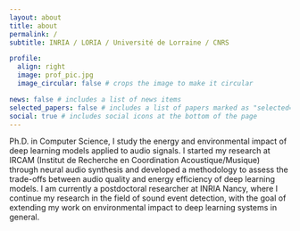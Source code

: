 ```yaml
---
layout: about
title: about
permalink: /
subtitle: INRIA / LORIA / Université de Lorraine / CNRS

profile:
  align: right
  image: prof_pic.jpg
  image_circular: false # crops the image to make it circular

news: false # includes a list of news items
selected_papers: false # includes a list of papers marked as "selected={true}"
social: true # includes social icons at the bottom of the page
---
```


Ph.D. in Computer Science, I study the energy and environmental impact of deep learning models applied to audio signals. I started my research at IRCAM (Institut de Recherche en Coordination Acoustique/Musique) through neural audio synthesis and developed a methodology to assess the trade-offs between audio quality and energy efficiency of deep learning models. I am currently a postdoctoral researcher at INRIA Nancy, where I continue my research in the field of sound event detection, with the goal of extending my work on environmental impact to deep learning systems in general.
